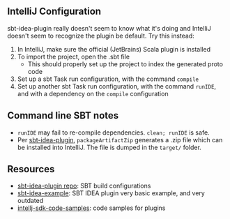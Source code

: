 ## IntelliJ Configuration

sbt-idea-plugin really doesn't seem to know what it's doing and IntelliJ doesn't seem to recognize the plugin be default.
Try this instead:

1. In IntelliJ, make sure the official (JetBrains) Scala plugin is installed
1. To import the project, open the .sbt file
   - This should properly set up the project to index the generated proto code
1. Set up a sbt Task run configuration, with the command `compile`
1. Set up another sbt Task run configuration, with the command `runIDE`, and with a dependency on the `compile` configuration

## Command line SBT notes
- `runIDE` may fail to re-compile dependencies. `clean; runIDE` is safe.
- Per [sbt-idea-plugin](https://github.com/JetBrains/sbt-idea-plugin), `packageArtifactZip` generates a .zip file which can be installed into IntelliJ.
  The file is dumped in the `target/` folder.

## Resources

- [sbt-idea-plugin repo](https://github.com/JetBrains/sbt-idea-plugin): SBT build configurations
- [sbt-idea-example](https://github.com/JetBrains/sbt-idea-example): SBT IDEA plugin very basic example, and very outdated
- [intellj-sdk-code-samples](https://github.com/JetBrains/intellij-sdk-code-samples): code samples for plugins